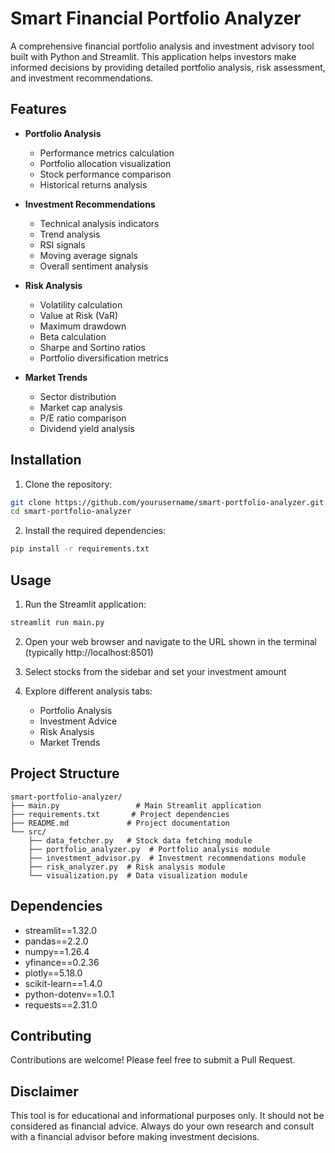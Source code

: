 # Smart Financial Portfolio Analyzer

A comprehensive financial portfolio analysis and investment advisory tool built with Python and Streamlit. This application helps investors make informed decisions by providing detailed portfolio analysis, risk assessment, and investment recommendations.

## Features

- **Portfolio Analysis**
  - Performance metrics calculation
  - Portfolio allocation visualization
  - Stock performance comparison
  - Historical returns analysis

- **Investment Recommendations**
  - Technical analysis indicators
  - Trend analysis
  - RSI signals
  - Moving average signals
  - Overall sentiment analysis

- **Risk Analysis**
  - Volatility calculation
  - Value at Risk (VaR)
  - Maximum drawdown
  - Beta calculation
  - Sharpe and Sortino ratios
  - Portfolio diversification metrics

- **Market Trends**
  - Sector distribution
  - Market cap analysis
  - P/E ratio comparison
  - Dividend yield analysis

## Installation

1. Clone the repository:
```bash
git clone https://github.com/yourusername/smart-portfolio-analyzer.git
cd smart-portfolio-analyzer
```

2. Install the required dependencies:
```bash
pip install -r requirements.txt
```

## Usage

1. Run the Streamlit application:
```bash
streamlit run main.py
```

2. Open your web browser and navigate to the URL shown in the terminal (typically http://localhost:8501)

3. Select stocks from the sidebar and set your investment amount

4. Explore different analysis tabs:
   - Portfolio Analysis
   - Investment Advice
   - Risk Analysis
   - Market Trends

## Project Structure

```
smart-portfolio-analyzer/
├── main.py                 # Main Streamlit application
├── requirements.txt       # Project dependencies
├── README.md             # Project documentation
└── src/
    ├── data_fetcher.py   # Stock data fetching module
    ├── portfolio_analyzer.py  # Portfolio analysis module
    ├── investment_advisor.py  # Investment recommendations module
    ├── risk_analyzer.py  # Risk analysis module
    └── visualization.py  # Data visualization module
```

## Dependencies

- streamlit==1.32.0
- pandas==2.2.0
- numpy==1.26.4
- yfinance==0.2.36
- plotly==5.18.0
- scikit-learn==1.4.0
- python-dotenv==1.0.1
- requests==2.31.0

## Contributing

Contributions are welcome! Please feel free to submit a Pull Request.

## Disclaimer

This tool is for educational and informational purposes only. It should not be considered as financial advice. Always do your own research and consult with a financial advisor before making investment decisions.
